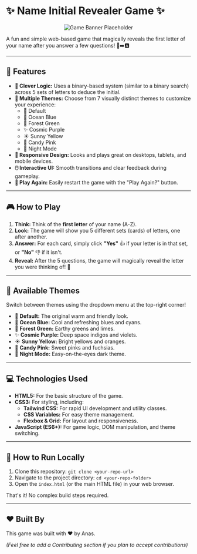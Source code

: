 # ✨ Name Initial Revealer Game ✨

<p align="center">
  <img src="https://placehold.co/600x300/F5F3FF/1E1B4B?text=Name+Initial+Revealer&font=Inter" alt="Game Banner Placeholder">
  </p>

A fun and simple web-based game that magically reveals the first letter of your name after you answer a few questions! 🤔➡️🅰️

---

## 🚀 Features

* **🧠 Clever Logic:** Uses a binary-based system (similar to a binary search) across 5 sets of letters to deduce the initial.
* **🎨 Multiple Themes:** Choose from 7 visually distinct themes to customize your experience:
    * 🎨 Default
    * 🌊 Ocean Blue
    * 🌲 Forest Green
    * ✨ Cosmic Purple
    * ☀️ Sunny Yellow
    * 🍬 Candy Pink
    * 🌙 Night Mode
* **📱 Responsive Design:** Looks and plays great on desktops, tablets, and mobile devices.
* **🖱️ Interactive UI:** Smooth transitions and clear feedback during gameplay.
* **🔁 Play Again:** Easily restart the game with the "Play Again?" button.

---

## 🎮 How to Play

1.  **Think:** Think of the **first letter** of your name (A-Z).
2.  **Look:** The game will show you 5 different sets (cards) of letters, one after another.
3.  **Answer:** For each card, simply click **"Yes"** 👍 if your letter is in that set, or **"No"** 👎 if it isn't.
4.  **Reveal:** After the 5 questions, the game will magically reveal the letter you were thinking of! 🎉

---

## 🎨 Available Themes

Switch between themes using the dropdown menu at the top-right corner!

* 🎨 **Default:** The original warm and friendly look.
* 🌊 **Ocean Blue:** Cool and refreshing blues and cyans.
* 🌲 **Forest Green:** Earthy greens and limes.
* ✨ **Cosmic Purple:** Deep space indigos and violets.
* ☀️ **Sunny Yellow:** Bright yellows and oranges.
* 🍬 **Candy Pink:** Sweet pinks and fuchsias.
* 🌙 **Night Mode:** Easy-on-the-eyes dark theme.

---

## 💻 Technologies Used

* **HTML5:** For the basic structure of the game.
* **CSS3:** For styling, including:
    * **Tailwind CSS:** For rapid UI development and utility classes.
    * **CSS Variables:** For easy theme management.
    * **Flexbox & Grid:** For layout and responsiveness.
* **JavaScript (ES6+):** For game logic, DOM manipulation, and theme switching.

---

## 🏃 How to Run Locally

1.  Clone this repository: `git clone <your-repo-url>`
2.  Navigate to the project directory: `cd <your-repo-folder>`
3.  Open the `index.html` (or the main HTML file) in your web browser.

That's it! No complex build steps required.

---

## ❤️ Built By

This game was built with ❤️ by Anas.

*(Feel free to add a Contributing section if you plan to accept contributions)*
